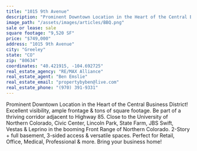 ```yaml
---
title: "1015 9th Avenue"
description: "Prominent Downtown Location in the Heart of the Central Business District! Excellent visibility, ample frontage & tons of square footage."
image_path: "/assets/images/articles/BBQ.png"
sale or lease: sale
square footage: "9,520 SF"
price: "$749,000"
address: "1015 9th Avenue"
city: "Greeley"
state: "CO"
zip: "80634"
coordinates: "40.421915, -104.692725"
real_estate_agency: "RE/MAX Alliance"
real_estate_agent: "Ben Emslie"
real_estate_email: "propertybyben@live.com"
real_estate_phone: "(970) 391-9331"
---
```


Prominent Downtown Location in the Heart of the Central Business District! Excellent visibility, ample frontage & tons of square footage. Be part of a thriving corridor adjacent to Highway 85. Close to the University of Northern Colorado, Civic Center, Lincoln Park, State Farm, JBS Swift, Vestas & Leprino in the booming Front Range of Northern Colorado. 2-Story + full basement, 3-sided access & versatile spaces. Perfect for Retail, Office, Medical, Professional & more. Bring your business home!